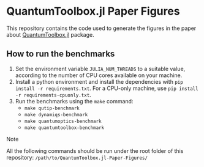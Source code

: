 # QuantumToolbox.jl Paper Figures

This repository contains the code used to generate the figures in the paper about [QuantumToolbox.jl](https://github.com/qutip/QuantumToolbox.jl) package.

## How to run the benchmarks

1. Set the environment variable `JULIA_NUM_THREADS` to a suitable value, according to the number of CPU cores available on your machine.
2. Install a python environment and install the dependencies with `pip install -r requirements.txt`. For a CPU-only machine, use `pip install -r requirements-cpuonly.txt`.
3. Run the benchmarks using the `make` command:
    - `make qutip-benchmark`
    - `make dynamiqs-benchmark`
    - `make quantumoptics-benchmark`
    - `make quantumtoolbox-benchmark`

> [!NOTE]
> All the following commands should be run under the root folder of this repository: `/path/to/QuantumToolbox.jl-Paper-Figures/`
